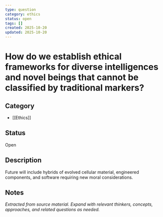 ```yaml
---
type: question
category: ethics
status: open
tags: []
created: 2025-10-20
updated: 2025-10-20
---
```


# How do we establish ethical frameworks for diverse intelligences and novel beings that cannot be classified by traditional markers?

## Category

- [[Ethics]]

## Status

Open

## Description

Future will include hybrids of evolved cellular material, engineered components, and software requiring new moral considerations.

## Notes

*Extracted from source material. Expand with relevant thinkers, concepts, approaches, and related questions as needed.*
